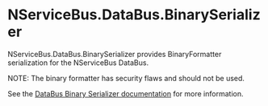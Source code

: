 # NServiceBus.DataBus.BinarySerializer

NServiceBus.DataBus.BinarySerializer provides BinaryFormatter serialization for the NServiceBus DataBus.

NOTE: The binary formatter has security flaws and should not be used.

See the [DataBus Binary Serializer documentation](https://docs.particular.net/nservicebus/messaging/databus/binary/) for more information.
